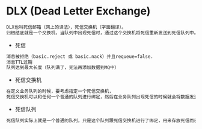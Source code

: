 # DLX (Dead Letter Exchange)
```md
DLX也叫死信邮箱（网上的译法），死信交换机（字面翻译）。
归根结底就是一个交换机，当队列中出现死信时，通过这个交换机将死信重新发送到死信队列中。
```
* 死信
```md
消息被拒绝（basic.reject 或 basic.nack）并且requeue=false.
消息TTL过期
队列达到最大长度（队列满了，无法再添加数据到MQ中）
```
* 死信交换机
```md
在定义业务队列的时候，要考虑指定一个死信交换机，
死信交换机可以和任何一个普通的队列进行绑定，然后在业务队列出现死信的时候就会将数据发送到死信队列。
```
* 死信队列
```md
死信队列实际上就是一个普通的队列，只是这个队列跟死信交换机进行了绑定，用来存放死信而已。
```
